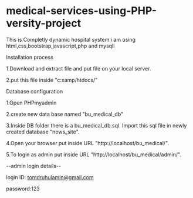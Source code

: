 # medical-services-using-PHP-versity-project
This is Completly dynamic hospital system.i am using html,css,bootstrap,javascript,php and mysqli

Installation process

1.Download and extract file and put file on your local server.

2.put this file inside "c:xamp/htdocs/"

Database configuration

1.Open PHPmyadmin

2.create new data base named "bu_medical_db"

3.Inside DB folder there is a bu_medical_db.sql. Import this sql file in newly created database "news_site".

4.Open your browser put inside URL "http://localhost/bu_medical/".

5.To login as admin put inside URL "http://localhost/bu_medical/admin/".

--admin login details--

login ID: tomdruhulamin@gmail.com

password:123


